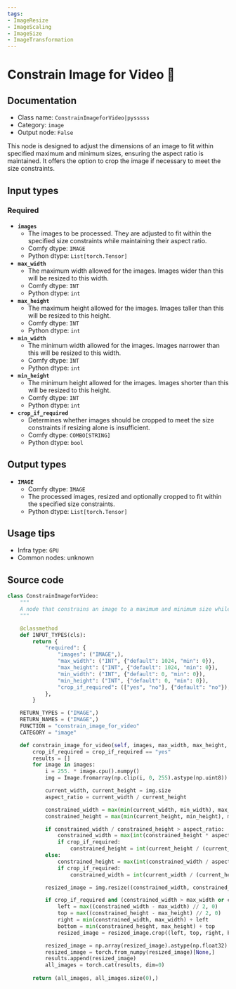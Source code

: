 ```yaml
---
tags:
- ImageResize
- ImageScaling
- ImageSize
- ImageTransformation
---
```


# Constrain Image for Video 🐍
## Documentation
- Class name: `ConstrainImageforVideo|pysssss`
- Category: `image`
- Output node: `False`

This node is designed to adjust the dimensions of an image to fit within specified maximum and minimum sizes, ensuring the aspect ratio is maintained. It offers the option to crop the image if necessary to meet the size constraints.
## Input types
### Required
- **`images`**
    - The images to be processed. They are adjusted to fit within the specified size constraints while maintaining their aspect ratio.
    - Comfy dtype: `IMAGE`
    - Python dtype: `List[torch.Tensor]`
- **`max_width`**
    - The maximum width allowed for the images. Images wider than this will be resized to this width.
    - Comfy dtype: `INT`
    - Python dtype: `int`
- **`max_height`**
    - The maximum height allowed for the images. Images taller than this will be resized to this height.
    - Comfy dtype: `INT`
    - Python dtype: `int`
- **`min_width`**
    - The minimum width allowed for the images. Images narrower than this will be resized to this width.
    - Comfy dtype: `INT`
    - Python dtype: `int`
- **`min_height`**
    - The minimum height allowed for the images. Images shorter than this will be resized to this height.
    - Comfy dtype: `INT`
    - Python dtype: `int`
- **`crop_if_required`**
    - Determines whether images should be cropped to meet the size constraints if resizing alone is insufficient.
    - Comfy dtype: `COMBO[STRING]`
    - Python dtype: `bool`
## Output types
- **`IMAGE`**
    - Comfy dtype: `IMAGE`
    - The processed images, resized and optionally cropped to fit within the specified size constraints.
    - Python dtype: `List[torch.Tensor]`
## Usage tips
- Infra type: `GPU`
- Common nodes: unknown


## Source code
```python
class ConstrainImageforVideo:
    """
    A node that constrains an image to a maximum and minimum size while maintaining aspect ratio.
    """

    @classmethod
    def INPUT_TYPES(cls):
        return {
            "required": {
                "images": ("IMAGE",),
                "max_width": ("INT", {"default": 1024, "min": 0}),
                "max_height": ("INT", {"default": 1024, "min": 0}),
                "min_width": ("INT", {"default": 0, "min": 0}),
                "min_height": ("INT", {"default": 0, "min": 0}),
                "crop_if_required": (["yes", "no"], {"default": "no"}),
            },
        }

    RETURN_TYPES = ("IMAGE",)
    RETURN_NAMES = ("IMAGE",)
    FUNCTION = "constrain_image_for_video"
    CATEGORY = "image"

    def constrain_image_for_video(self, images, max_width, max_height, min_width, min_height, crop_if_required):
        crop_if_required = crop_if_required == "yes"
        results = []
        for image in images:
            i = 255. * image.cpu().numpy()
            img = Image.fromarray(np.clip(i, 0, 255).astype(np.uint8)).convert("RGB")

            current_width, current_height = img.size
            aspect_ratio = current_width / current_height

            constrained_width = max(min(current_width, min_width), max_width)
            constrained_height = max(min(current_height, min_height), max_height)

            if constrained_width / constrained_height > aspect_ratio:
                constrained_width = max(int(constrained_height * aspect_ratio), min_width)
                if crop_if_required:
                    constrained_height = int(current_height / (current_width / constrained_width))
            else:
                constrained_height = max(int(constrained_width / aspect_ratio), min_height)
                if crop_if_required:
                    constrained_width = int(current_width / (current_height / constrained_height))

            resized_image = img.resize((constrained_width, constrained_height), Image.LANCZOS)

            if crop_if_required and (constrained_width > max_width or constrained_height > max_height):
                left = max((constrained_width - max_width) // 2, 0)
                top = max((constrained_height - max_height) // 2, 0)
                right = min(constrained_width, max_width) + left
                bottom = min(constrained_height, max_height) + top
                resized_image = resized_image.crop((left, top, right, bottom))

            resized_image = np.array(resized_image).astype(np.float32) / 255.0
            resized_image = torch.from_numpy(resized_image)[None,]
            results.append(resized_image)
            all_images = torch.cat(results, dim=0)
                
        return (all_images, all_images.size(0),)

```
